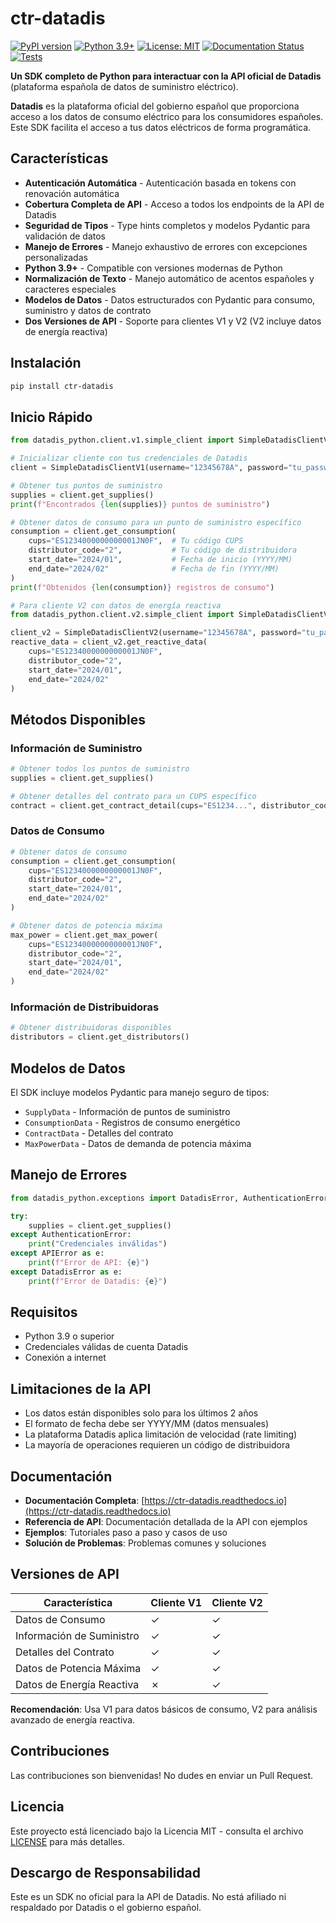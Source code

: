 # ctr-datadis

[![PyPI version](https://badge.fury.io/py/ctr-datadis.svg)](https://badge.fury.io/py/ctr-datadis)
[![Python 3.9+](https://img.shields.io/badge/python-3.9+-blue.svg)](https://www.python.org/downloads/)
[![License: MIT](https://img.shields.io/badge/License-MIT-yellow.svg)](https://opensource.org/licenses/MIT)
[![Documentation Status](https://readthedocs.org/projects/ctr-datadis/badge/?version=latest)](https://ctr-datadis.readthedocs.io/en/latest/?badge=latest)
[![Tests](https://github.com/TacoronteRiveroCristian/ctr-datadis/workflows/Auto%20Publish%20on%20Main%20Push/badge.svg)](https://github.com/TacoronteRiveroCristian/ctr-datadis/actions)

**Un SDK completo de Python para interactuar con la API oficial de Datadis** (plataforma española de datos de suministro eléctrico).

**Datadis** es la plataforma oficial del gobierno español que proporciona acceso a los datos de consumo eléctrico para los consumidores españoles. Este SDK facilita el acceso a tus datos eléctricos de forma programática.

## Características

- **Autenticación Automática** - Autenticación basada en tokens con renovación automática
- **Cobertura Completa de API** - Acceso a todos los endpoints de la API de Datadis
- **Seguridad de Tipos** - Type hints completos y modelos Pydantic para validación de datos
- **Manejo de Errores** - Manejo exhaustivo de errores con excepciones personalizadas
- **Python 3.9+** - Compatible con versiones modernas de Python
- **Normalización de Texto** - Manejo automático de acentos españoles y caracteres especiales
- **Modelos de Datos** - Datos estructurados con Pydantic para consumo, suministro y datos de contrato
- **Dos Versiones de API** - Soporte para clientes V1 y V2 (V2 incluye datos de energía reactiva)

## Instalación

```bash
pip install ctr-datadis
```

## Inicio Rápido

```python
from datadis_python.client.v1.simple_client import SimpleDatadisClientV1

# Inicializar cliente con tus credenciales de Datadis
client = SimpleDatadisClientV1(username="12345678A", password="tu_password")

# Obtener tus puntos de suministro
supplies = client.get_supplies()
print(f"Encontrados {len(supplies)} puntos de suministro")

# Obtener datos de consumo para un punto de suministro específico
consumption = client.get_consumption(
    cups="ES1234000000000001JN0F",  # Tu código CUPS
    distributor_code="2",           # Tu código de distribuidora
    start_date="2024/01",           # Fecha de inicio (YYYY/MM)
    end_date="2024/02"              # Fecha de fin (YYYY/MM)
)
print(f"Obtenidos {len(consumption)} registros de consumo")

# Para cliente V2 con datos de energía reactiva
from datadis_python.client.v2.simple_client import SimpleDatadisClientV2

client_v2 = SimpleDatadisClientV2(username="12345678A", password="tu_password")
reactive_data = client_v2.get_reactive_data(
    cups="ES1234000000000001JN0F",
    distributor_code="2",
    start_date="2024/01",
    end_date="2024/02"
)
```

## Métodos Disponibles

### Información de Suministro
```python
# Obtener todos los puntos de suministro
supplies = client.get_supplies()

# Obtener detalles del contrato para un CUPS específico
contract = client.get_contract_detail(cups="ES1234...", distributor_code="2")
```

### Datos de Consumo
```python
# Obtener datos de consumo
consumption = client.get_consumption(
    cups="ES1234000000000001JN0F",
    distributor_code="2",
    start_date="2024/01",
    end_date="2024/02"
)

# Obtener datos de potencia máxima
max_power = client.get_max_power(
    cups="ES1234000000000001JN0F",
    distributor_code="2",
    start_date="2024/01",
    end_date="2024/02"
)
```

### Información de Distribuidoras
```python
# Obtener distribuidoras disponibles
distributors = client.get_distributors()
```

## Modelos de Datos

El SDK incluye modelos Pydantic para manejo seguro de tipos:

- `SupplyData` - Información de puntos de suministro
- `ConsumptionData` - Registros de consumo energético
- `ContractData` - Detalles del contrato
- `MaxPowerData` - Datos de demanda de potencia máxima

## Manejo de Errores

```python
from datadis_python.exceptions import DatadisError, AuthenticationError, APIError

try:
    supplies = client.get_supplies()
except AuthenticationError:
    print("Credenciales inválidas")
except APIError as e:
    print(f"Error de API: {e}")
except DatadisError as e:
    print(f"Error de Datadis: {e}")
```

## Requisitos

- Python 3.9 o superior
- Credenciales válidas de cuenta Datadis
- Conexión a internet

## Limitaciones de la API

- Los datos están disponibles solo para los últimos 2 años
- El formato de fecha debe ser YYYY/MM (datos mensuales)
- La plataforma Datadis aplica limitación de velocidad (rate limiting)
- La mayoría de operaciones requieren un código de distribuidora

## Documentación

- **Documentación Completa**: [https://ctr-datadis.readthedocs.io](https://ctr-datadis.readthedocs.io)
- **Referencia de API**: Documentación detallada de la API con ejemplos
- **Ejemplos**: Tutoriales paso a paso y casos de uso
- **Solución de Problemas**: Problemas comunes y soluciones

## Versiones de API

| Característica | Cliente V1 | Cliente V2 |
|----------------|------------|------------|
| Datos de Consumo | ✓ | ✓ |
| Información de Suministro | ✓ | ✓ |
| Detalles del Contrato | ✓ | ✓ |
| Datos de Potencia Máxima | ✓ | ✓ |
| Datos de Energía Reactiva | ✗ | ✓ |

**Recomendación**: Usa V1 para datos básicos de consumo, V2 para análisis avanzado de energía reactiva.

## Contribuciones

Las contribuciones son bienvenidas! No dudes en enviar un Pull Request.

## Licencia

Este proyecto está licenciado bajo la Licencia MIT - consulta el archivo [LICENSE](LICENSE) para más detalles.

## Descargo de Responsabilidad

Este es un SDK no oficial para la API de Datadis. No está afiliado ni respaldado por Datadis o el gobierno español.